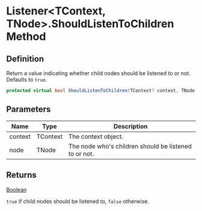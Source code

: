 # Listener&lt;TContext, TNode&gt;.ShouldListenToChildren Method
## Definition

Return a value indicating whether child nodes should be listened to or not. Defaults to `true`.

```c#
protected virtual bool ShouldListenToChildren(TContext? context, TNode node);
```

## Parameters

| Name | Type | Description |
| ---- | ---- | ----------- |
| context | TContext | The context object. |
| node | TNode | The node who&#39;s children should be listened to or not. |

## Returns

[Boolean](https://learn.microsoft.com/en-gb/dotnet/api/System.Boolean)

`true` if child nodes should be listened to, `false` otherwise.
